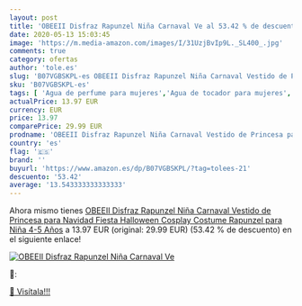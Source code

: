 ```yaml
---
layout: post
title: 'OBEEII Disfraz Rapunzel Niña Carnaval Ve al 53.42 % de descuento'
date: 2020-05-13 15:03:45
image: 'https://m.media-amazon.com/images/I/31UzjBvIp9L._SL400_.jpg'
comments: true
category: ofertas
author: 'tole.es'
slug: 'B07VGBSKPL-es OBEEII Disfraz Rapunzel Niña Carnaval Vestido de Princesa...'
sku: 'B07VGBSKPL-es'
tags: [ 'Agua de perfume para mujeres','Agua de tocador para mujeres','Almacenaje de adornos festivos','Almacenamiento y organización','Belleza','Fragancias para mujeres','Hogar y cocina','Instrumentos de percusión para niños','Instrumentos musicales para niños','Juguetes','Juguetes electrónicos','Juguetes y juegos','Perfumes y fragancias','Productos para el cuidado de la piel','Sets y juegos para el cuidado de la piel','Videojuegos para niños','navidad', ]
actualPrice: 13.97 EUR
currency: EUR
price: 13.97
comparePrice: 29.99 EUR
prodname: 'OBEEII Disfraz Rapunzel Niña Carnaval Vestido de Princesa para Navidad Fiesta Halloween Cosplay Costume Rapunzel para Niña 4-5 Años'
country: 'es'
flag: '🇪🇸'
brand: ''
buyurl: 'https://www.amazon.es/dp/B07VGBSKPL/?tag=tolees-21'
descuento: '53.42'
average: '13.543333333333333'
---
```


Ahora mismo tienes [OBEEII Disfraz Rapunzel Niña Carnaval Vestido de Princesa para Navidad Fiesta Halloween Cosplay Costume Rapunzel para Niña 4-5 Años](https://www.amazon.es/dp/B07VGBSKPL/?tag=tolees-21) a 13.97 EUR (original: 29.99 EUR) (53.42 %  de descuento) en el siguiente enlace!

[![OBEEII Disfraz Rapunzel Niña Carnaval Ve](https://m.media-amazon.com/images/I/31UzjBvIp9L._SL400_.jpg)](https://www.amazon.es/dp/B07VGBSKPL/?tag=tolees-21)

🔎:


[🛒 Visítala!!!](https://www.amazon.es/dp/B07VGBSKPL/?tag=tolees-21)
